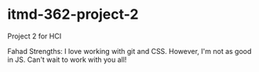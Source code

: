 # itmd-362-project-2
Project 2 for HCI

Fahad 
Strengths: I love working with git and CSS. However, I'm not as good in JS. Can't wait to work with you all!
